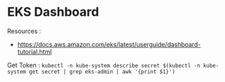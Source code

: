 # EKS Dashboard


Resources : 
  - https://docs.aws.amazon.com/eks/latest/userguide/dashboard-tutorial.html


Get Token : ```kubectl -n kube-system describe secret $(kubectl -n kube-system get secret | grep eks-admin | awk '{print $1}')```
